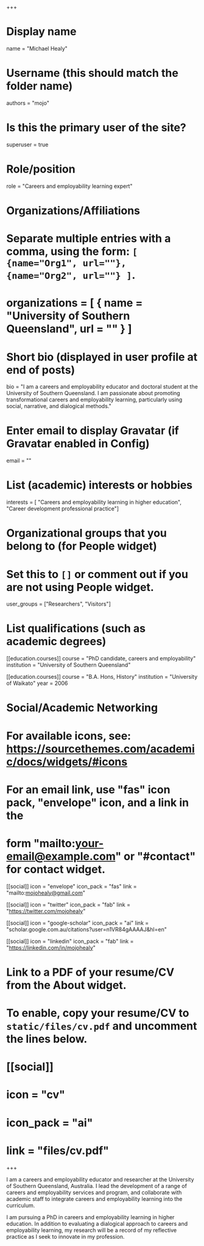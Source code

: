 +++
# Display name
name = "Michael Healy"

# Username (this should match the folder name)
authors = "mojo"

# Is this the primary user of the site?
superuser = true

# Role/position
role = "Careers and employability learning expert"

# Organizations/Affiliations
#   Separate multiple entries with a comma, using the form: `[ {name="Org1", url=""}, {name="Org2", url=""} ]`.
# organizations = [ { name = "University of Southern Queensland", url = "" } ]

# Short bio (displayed in user profile at end of posts)
bio = "I am a careers and employability educator and doctoral student at the University of Southern Queensland.  I am passionate about promoting transformational careers and employability learning, particularly using social, narrative, and dialogical methods."

# Enter email to display Gravatar (if Gravatar enabled in Config)
email = ""

# List (academic) interests or hobbies
interests = [
  "Careers and employability learning in higher education",
  "Career development professional practice"]

# Organizational groups that you belong to (for People widget)
#   Set this to `[]` or comment out if you are not using People widget.
user_groups = ["Researchers", "Visitors"]

# List qualifications (such as academic degrees)
[[education.courses]]
  course = "PhD candidate, careers and employability"
  institution = "University of Southern Queensland"

[[education.courses]]
  course = "B.A. Hons, History"
  institution = "University of Waikato"
  year = 2006

# Social/Academic Networking
# For available icons, see: https://sourcethemes.com/academic/docs/widgets/#icons
#   For an email link, use "fas" icon pack, "envelope" icon, and a link in the
#   form "mailto:your-email@example.com" or "#contact" for contact widget.

[[social]]
  icon = "envelope"
  icon_pack = "fas"
  link = "mailto:mojohealy@gmail.com"

[[social]]
  icon = "twitter"
  icon_pack = "fab"
  link = "https://twitter.com/mojohealy"

[[social]]
  icon = "google-scholar"
  icon_pack = "ai"
  link = "scholar.google.com.au/citations?user=n1VR84gAAAAJ&hl=en"

[[social]]
  icon = "linkedin"
  icon_pack = "fab"
  link = "https://linkedin.com/in/mojohealy"

# Link to a PDF of your resume/CV from the About widget.
# To enable, copy your resume/CV to `static/files/cv.pdf` and uncomment the lines below.
# [[social]]
#   icon = "cv"
#   icon_pack = "ai"
#   link = "files/cv.pdf"
+++

I am a careers and employability educator and researcher at the University of Southern Queensland, Australia. I lead the development of a range of careers and employability services and program, and collaborate with academic staff to integrate careers and employability learning into the curriculum. 

I am pursuing a PhD in careers and employability learning in higher education. In addition to evaluating a dialogical approach to careers and employability learning, my research will be a record of my reflective practice as I seek to innovate in my profession.